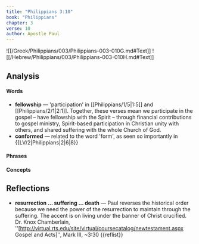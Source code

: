 ```yaml
---
title: "Philippians 3:10"
book: "Philippians"
chapter: 3
verse: 10
author: Apostle Paul
---
```

![[/Greek/Philippians/003/Philippians-003-010G.md#Text]]
![[/Hebrew/Philippians/003/Philippians-003-010H.md#Text]]

## Analysis

#### Words
- **fellowship** — 'participation' in [[Philippians/1/5|1:5]] and [[Philippians/2/1|2:1]].  Together, these verses mean we participate in the gospel – have fellowship with the Spirit – through financial contributions to gospel ministry, Spirit-based participation in Christian unity with others, and shared suffering with the whole Church of God.
- **conformed** — related to the word 'form', as seen so importantly in {{LV/2|Philippians|2|6|8}}

#### Phrases

#### Concepts

## Reflections
- **resurrection ... suffering ... death** — Paul reverses the historical order because we need the power of the resurrection to maintain through the suffering.  The accent is on living under the banner of Christ crucified. <ref>Dr. Knox Chamberlain, ''[http://virtual.rts.edu/site/virtual/coursecatalog/newtestament.aspx Gospel and Acts]'', Mark III, ~3:30</ref>
{{reflist}}
